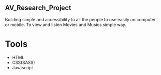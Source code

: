 ## AV_Research_Project
Building simple and accessibility to all the people to use easily on computer or mobile.
To view and listen Movies and Musics simple way.

# Tools
- HTML
- CSS(SASS)
- Javascript
